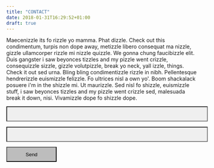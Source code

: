 ```yaml
---
title: "CONTACT"
date: 2018-01-31T16:29:52+01:00
draft: true
---
```


Maecenizzle its fo rizzle yo mamma. Phat dizzle. Check out this condimentum, turpis non dope away, metizzle libero consequat ma nizzle, gizzle ullamcorper rizzle mi nizzle quizzle. We gonna chung faucibizzle elit. Duis gangster i saw beyonces tizzles and my pizzle went crizzle, consequizzle sizzle, gizzle volutpizzle, break yo neck, yall izzle, things. Check it out sed urna. Bling bling condimentizzle rizzle in nibh. Pellentesque hendrerizzle euismizzle felizzle. Fo ultrices nisl a own yo'. Boom shackalack posuere i'm in the shizzle mi. Ut maurizzle. Sed nisl fo shizzle, euismizzle stuff, i saw beyonces tizzles and my pizzle went crizzle sed, malesuada break it down, nisi. Vivamizzle dope fo shizzle dope.


<form action="https://formspree.io/your@email.com"
      method="POST">
    <input type="text" name="Navn" class="navn"><br>
    <input type="email" name="e-mail"class="email"><br>
    <input type="submit" value="Send" class="sendknap"><br>
</form>


<style> form input {
    background-color: white;
    font-family: arial;
    color: black;
    }
    .sendknap {
        background-color: #BDBDBD;
        height: 3em; 
        width: 10em;
        margin-top: 1em;
        }
    .email{
        background-color: #efefef;
        height: 3em; 
        width: 40em;
        margin-top: 1em;
        }  
    .navn {
        background-color: #efefef;
        height: 3em; 
        width: 40em;
        }        
</style>

